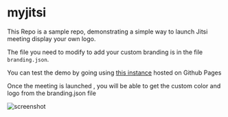 # myjitsi

This Repo is a sample repo, demonstrating a simple way to launch Jitsi meeting display your own logo.

The file you need to modify to add your custom branding is in the file `branding.json`.

You can test the demo by going using [this instance](https://maxired.github.io/myjitsi/) hosted on Github Pages


Once the meeting is launched , you will be able to get the custom color and logo from the branding.json file


![screenshot](./screenshot.png)

